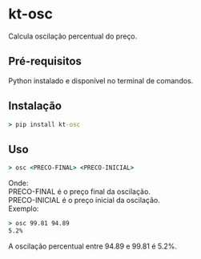 # kt-osc
Calcula oscilação percentual do preço.  

## Pré-requisitos
Python instalado e disponível no terminal de comandos.  

## Instalação
```cmd
> pip install kt-osc
```

## Uso
```cmd
> osc <PRECO-FINAL> <PRECO-INICIAL>
```
Onde:  
PRECO-FINAL é o preço final da oscilação.  
PRECO-INICIAL é o preço inicial da oscilação.  
Exemplo:  
```cmd
> osc 99.81 94.89
5.2%
```
A oscilação percentual entre 94.89 e 99.81 é 5.2%.  


